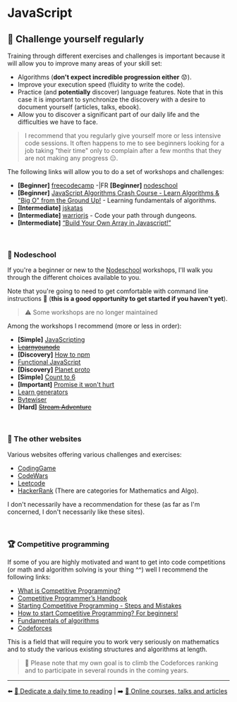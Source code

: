 # JavaScript

## 💪 Challenge yourself regularly

Training through different exercises and challenges is important because it will allow you to improve many areas of your skill set:

- Algorithms (**don't expect incredible progression either** 😟).
- Improve your execution speed (fluidity to write the code).
- Practice (and **potentially** discover) language features. Note that in this case it is important to synchronize the discovery with a desire to document yourself (articles, talks, ebook).
- Allow you to discover a significant part of our daily life and the difficulties we have to face.

> I recommend that you regularly give yourself more or less intensive code sessions. It often happens to me to see beginners looking for a job taking "their time" only to complain after a few months that they are not making any progress 😑.

The following links will allow you to do a set of workshops and challenges:

- **[Beginner]** [freecodecamp](https://www.freecodecamp.org/)
-|FR **[Beginner]** [nodeschool](https://nodeschool.io/)
- **[Beginner]** [JavaScript Algorithms Crash Course - Learn Algorithms & "Big O" from the Ground Up!](https://www.youtube.com/watch?v=JgWm6sQwS_I) - Learning fundamentals of algorithms.
- **[Intermediate]** [jskatas](https://jskatas.org/) 
- **[Intermediate]** [warriorjs](https://warriorjs.com/) - Code your path through dungeons.
- **[Intermediate]** [“Build Your Own Array in Javascript!”](https://github.com/waterlink/Challenge-Build-Your-Own-Array-In-Js)

&nbsp;
### 🏫 Nodeschool

If you're a beginner or new to the [Nodeschool](https://nodeschool.io/) workshops, I'll walk you through the different choices available to you. 

Note that you're going to need to get comfortable with command line instructions 😬 (**this is a good opportunity to get started if you haven't yet**).

> ⚠️ Some workshops are no longer maintained

Among the workshops I recommend (more or less in order):
- **[Simple]** [JavaScripting](https://www.github.com/sethvincent/javascripting)
- ~~[Learnyounode](https://github.com/workshopper/learnyounode)~~
- **[Discovery]** [How to npm](https://github.com/workshopper/how-to-npm)
- [Functional JavaScript](https://github.com/timoxley/functional-javascript-workshop)
- **[Discovery]** [Planet proto](https://github.com/sporto/planetproto)
- **[Simple]** [Count to 6](https://github.com/domenic/count-to-6)
- **[Important]** [Promise it won't hurt](https://github.com/stevekane/promise-it-wont-hurt)
- [Learn generators](https://github.com/isRuslan/learn-generators)
- [Bytewiser](https://github.com/maxogden/bytewiser)
- **[Hard]** ~~[Stream Adventure](https://www.github.com/substack/stream-adventure)~~

&nbsp;
### 🔎 The other websites

Various websites offering various challenges and exercises:

- [CodingGame](https://www.codingame.com/)
- [CodeWars](https://www.codewars.com/)
- [Leetcode](https://leetcode.com/)
- [HackerRank](https://www.hackerrank.com/) (There are categories for Mathematics and Algo).

I don't necessarily have a recommendation for these (as far as I'm concerned, I don't necessarily like these sites).

&nbsp;
### 🏆 Competitive programming

If some of you are highly motivated and want to get into code competitions (or math and algorithm solving is your thing ^^) well I recommend the following links:

- [What is Competitive Programming?](https://www.youtube.com/watch?v=ueNT-w7Oluw)
- [Competitive Programmer’s Handbook](https://cses.fi/book/book.pdf)
- [Starting Competitive Programming - Steps and Mistakes](https://www.youtube.com/watch?v=bVKHRtafgPc)
- [How to start Competitive Programming? For beginners!](https://www.youtube.com/watch?v=xAeiXy8-9Y8)
- [Fundamentals of algorithms](https://www.geeksforgeeks.org/fundamentals-of-algorithms/)
- [Codeforces](https://codeforces.com/)

This is a field that will require you to work very seriously on mathematics and to study the various existing structures and algorithms at length.

> 👀 Please note that my own goal is to climb the Codeforces ranking and to participate in several rounds in the coming years.

---

⬅️ [📕 Dedicate a daily time to reading](./2-reading.md) |
➡️ [🌌 Online courses, talks and articles](./4-online-courses-talks-articles.md)